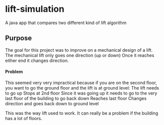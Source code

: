 # lift-simulation
A java app that compares two different kind of lift algorithm

## Purpose

The goal for this project was to improve on a mechanical design of a lift. The mechanical lift only goes one direction (up or down) 
Once it reaches either end it changes direction.

#### Problem

This seemed very very impractical because if you are on the second floor, you want to go the ground floor and the lift is at ground level:
    The lift needs to go up 
    Stops at 2nd floor 
    Since it was going up it needs to go to the very last floor of the building to go back down
    Reaches last floor
    Changes direction and goes back down to ground level
    
This was the way lift used to work. It can really be a problem if the building has a lot of floors.

